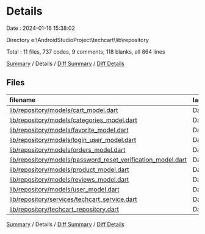# Details

Date : 2024-01-16 15:38:02

Directory e:\\AndroidStudioProject\\techcart\\lib\\repository

Total : 11 files,  737 codes, 9 comments, 118 blanks, all 864 lines

[Summary](results.md) / Details / [Diff Summary](diff.md) / [Diff Details](diff-details.md)

## Files
| filename | language | code | comment | blank | total |
| :--- | :--- | ---: | ---: | ---: | ---: |
| [lib/repository/models/cart_model.dart](/lib/repository/models/cart_model.dart) | Dart | 38 | 1 | 9 | 48 |
| [lib/repository/models/categories_model.dart](/lib/repository/models/categories_model.dart) | Dart | 35 | 0 | 8 | 43 |
| [lib/repository/models/favorite_model.dart](/lib/repository/models/favorite_model.dart) | Dart | 35 | 0 | 7 | 42 |
| [lib/repository/models/login_user_model.dart](/lib/repository/models/login_user_model.dart) | Dart | 35 | 3 | 8 | 46 |
| [lib/repository/models/orders_model.dart](/lib/repository/models/orders_model.dart) | Dart | 50 | 0 | 8 | 58 |
| [lib/repository/models/password_reset_verification_model.dart](/lib/repository/models/password_reset_verification_model.dart) | Dart | 8 | 1 | 2 | 11 |
| [lib/repository/models/product_model.dart](/lib/repository/models/product_model.dart) | Dart | 58 | 1 | 9 | 68 |
| [lib/repository/models/reviews_model.dart](/lib/repository/models/reviews_model.dart) | Dart | 21 | 0 | 7 | 28 |
| [lib/repository/models/user_model.dart](/lib/repository/models/user_model.dart) | Dart | 21 | 0 | 3 | 24 |
| [lib/repository/services/techcart_service.dart](/lib/repository/services/techcart_service.dart) | Dart | 338 | 3 | 31 | 372 |
| [lib/repository/techcart_repository.dart](/lib/repository/techcart_repository.dart) | Dart | 98 | 0 | 26 | 124 |

[Summary](results.md) / Details / [Diff Summary](diff.md) / [Diff Details](diff-details.md)